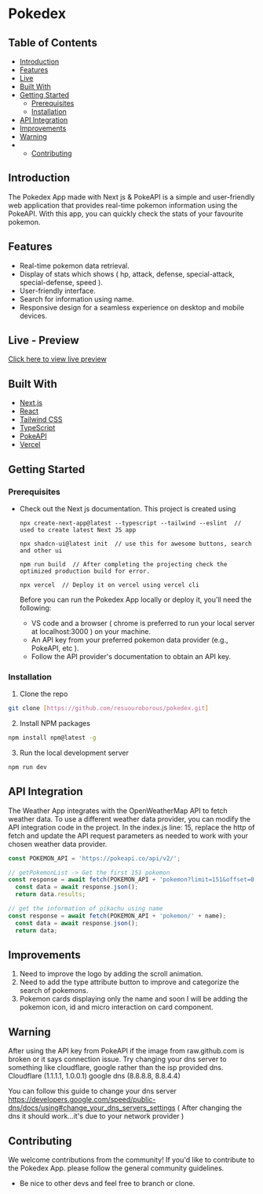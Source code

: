 # Pokedex

<!-- TABLE OF CONTENTS -->

## Table of Contents

- [Introduction](Introduction)
- [Features](Features)
- [Live](Live)
- [Built With](#built-with)
- [Getting Started](#getting-started)
  - [Prerequisites](#prerequisites)
  - [Installation](#installation)
- [API Integration](APIIntegration)
- [Improvements](#Improvements)
- [Warning](#Warning)
- - [Contributing](#Contributing)


## Introduction
The Pokedex App made with Next js & PokeAPI is a simple and user-friendly web application that provides real-time pokemon information using the PokeAPI.
With this app, you can quickly check the stats of your favourite pokemon.


## Features
- Real-time pokemon data retrieval.
- Display of stats which shows ( hp, attack, defense, special-attack, special-defense, speed ).
- User-friendly interface.
- Search for information using name.
- Responsive design for a seamless experience on desktop and mobile devices.


## Live - Preview
[Click here to view live preview](https://pokemon-madness-ng8tuxiy6-subhashs-projects-2c5f9e55.vercel.app/)





## Built With
- [Next.js](https://nextjs.org/)
- [React](https://reactjs.org/)
- [Tailwind CSS](https://tailwindcss.com/)
- [TypeScript](https://www.typescriptlang.org/)
- [PokeAPI](https://pokeapi.co/)
- [Vercel](https://vercel.com/)


## Getting Started

  ### Prerequisites
- Check out the Next js documentation.
  This project is created using
  ```
  npx create-next-app@latest --typescript --tailwind --eslint  //  used to create latest Next JS app

  npx shadcn-ui@latest init  // use this for awesome buttons, search and other ui

  npm run build  // After completing the projecting check the optimized production build for error.

  npx vercel  // Deploy it on vercel using vercel cli

  ```
  
  Before you can run the Pokedex App locally or deploy it, you'll need the following:
  - VS code and a browser ( chrome is preferred to run your local server at localhost:3000 ) on your machine.
  - An API key from your preferred pokemon data provider (e.g., PokeAPI, etc ).
  - Follow the API provider's documentation to obtain an API key.



### Installation

1. Clone the repo

```sh
git clone [https://github.com/resuouroborous/pokedex.git]
```

2. Install NPM packages

```sh
npm install npm@latest -g
```

3. Run the local development server 

```sh
npm run dev
```

   
## API Integration
The Weather App integrates with the OpenWeatherMap API to fetch weather data. To use a different weather data provider, you can modify the API integration code in the project.
In the index.js line: 15, replace the http of fetch and update the API request parameters as needed to work with your chosen weather data provider.

```Next.js
const POKEMON_API = 'https://pokeapi.co/api/v2/';

// getPokemonList -> Get the first 151 pokemon
const response = await fetch(POKEMON_API + 'pokemon?limit=151&offset=0'); /*you can set the limit according to your requirement */
  const data = await response.json();
  return data.results;

// get the information of pikachu using name
const response = await fetch(POKEMON_API + 'pokemon/' + name);
  const data = await response.json();
  return data;

```


## Improvements
1. Need to improve the logo by adding the scroll animation.
2. Need to add the type attribute button to improve and categorize the search of pokemons.
3. Pokemon cards displaying only the name and soon I will be adding the pokemon icon, id and micro interaction on card component.



## Warning
After using the API key from PokeAPI if the image from raw.github.com is broken or it says connection issue.
Try changing your dns server to something like cloudflare, google rather than the isp provided dns. Cloudflare (1.1.1.1, 1.0.0.1) google dns (8.8.8.8, 8.8.4.4)

You can follow this guide to change your dns server https://developers.google.com/speed/public-dns/docs/using#change_your_dns_servers_settings
( After changing the dns it should work...it's due to your network provider )


## Contributing
We welcome contributions from the community! If you'd like to contribute to the Pokedex App.
please follow the general community guidelines.
- Be nice to other devs and feel free to branch or clone.
